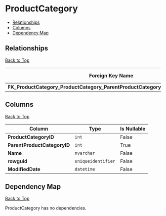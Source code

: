 # ProductCategory

* [Relationships](#relationships)
* [Columns](#columns)
* [Dependency Map](#dependency-map)

## Relationships
[Back to Top](#productcategory)

Foreign Key Name | Foreign Key Column | Dependency Table | Dependency Key Column
-----------------|--------------------|------------------|----------------------
**FK_ProductCategory_ProductCategory_ParentProductCategoryID_ProductCategoryID** | `ParentProductCategoryID` | ProductCategory | `ProductCategoryID`

## Columns
[Back to Top](#productcategory)

Column | Type | Is Nullable
-------|------|------------
**ProductCategoryID** | `int` | False
**ParentProductCategoryID** | `int` | True
**Name** | `nvarchar` | False
**rowguid** | `uniqueidentifier` | False
**ModifiedDate** | `datetime` | False

## Dependency Map
[Back to Top](#productcategory)

ProductCategory has no dependencies.
